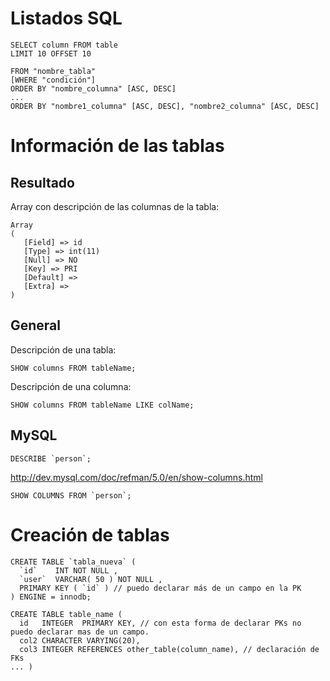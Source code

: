# Listados SQL #

```
SELECT column FROM table
LIMIT 10 OFFSET 10
```

```
FROM "nombre_tabla"
[WHERE "condición"]
ORDER BY "nombre_columna" [ASC, DESC]
...
ORDER BY "nombre1_columna" [ASC, DESC], "nombre2_columna" [ASC, DESC]
```


# Información de las tablas #

## Resultado ##

Array con descripción de las columnas de la tabla:

```
Array
(
   [Field] => id
   [Type] => int(11)
   [Null] => NO
   [Key] => PRI
   [Default] => 
   [Extra] => 
)
```

## General ##

Descripción de una tabla:
```
SHOW columns FROM tableName;
```

Descripción de una columna:
```
SHOW columns FROM tableName LIKE colName;
```


## MySQL ##

```
DESCRIBE `person`;
```

http://dev.mysql.com/doc/refman/5.0/en/show-columns.html
```
SHOW COLUMNS FROM `person`; 
```


# Creación de tablas #

```
CREATE TABLE `tabla_nueva` (
  `id`    INT NOT NULL ,
  `user`  VARCHAR( 50 ) NOT NULL ,
  PRIMARY KEY ( `id` ) // puedo declarar más de un campo en la PK
) ENGINE = innodb;

CREATE TABLE table_name (
  id   INTEGER  PRIMARY KEY, // con esta forma de declarar PKs no puedo declarar mas de un campo.
  col2 CHARACTER VARYING(20),
  col3 INTEGER REFERENCES other_table(column_name), // declaración de FKs
... )
```